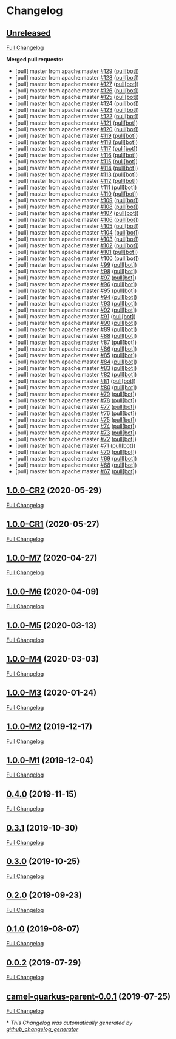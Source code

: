 # Changelog

## [Unreleased](https://github.com/ipolyzos/camel-quarkus/tree/HEAD)

[Full Changelog](https://github.com/ipolyzos/camel-quarkus/compare/1.0.0-CR2...HEAD)

**Merged pull requests:**

- \[pull\] master from apache:master [\#129](https://github.com/ipolyzos/camel-quarkus/pull/129) ([pull[bot]](https://github.com/apps/pull))
- \[pull\] master from apache:master [\#128](https://github.com/ipolyzos/camel-quarkus/pull/128) ([pull[bot]](https://github.com/apps/pull))
- \[pull\] master from apache:master [\#127](https://github.com/ipolyzos/camel-quarkus/pull/127) ([pull[bot]](https://github.com/apps/pull))
- \[pull\] master from apache:master [\#126](https://github.com/ipolyzos/camel-quarkus/pull/126) ([pull[bot]](https://github.com/apps/pull))
- \[pull\] master from apache:master [\#125](https://github.com/ipolyzos/camel-quarkus/pull/125) ([pull[bot]](https://github.com/apps/pull))
- \[pull\] master from apache:master [\#124](https://github.com/ipolyzos/camel-quarkus/pull/124) ([pull[bot]](https://github.com/apps/pull))
- \[pull\] master from apache:master [\#123](https://github.com/ipolyzos/camel-quarkus/pull/123) ([pull[bot]](https://github.com/apps/pull))
- \[pull\] master from apache:master [\#122](https://github.com/ipolyzos/camel-quarkus/pull/122) ([pull[bot]](https://github.com/apps/pull))
- \[pull\] master from apache:master [\#121](https://github.com/ipolyzos/camel-quarkus/pull/121) ([pull[bot]](https://github.com/apps/pull))
- \[pull\] master from apache:master [\#120](https://github.com/ipolyzos/camel-quarkus/pull/120) ([pull[bot]](https://github.com/apps/pull))
- \[pull\] master from apache:master [\#119](https://github.com/ipolyzos/camel-quarkus/pull/119) ([pull[bot]](https://github.com/apps/pull))
- \[pull\] master from apache:master [\#118](https://github.com/ipolyzos/camel-quarkus/pull/118) ([pull[bot]](https://github.com/apps/pull))
- \[pull\] master from apache:master [\#117](https://github.com/ipolyzos/camel-quarkus/pull/117) ([pull[bot]](https://github.com/apps/pull))
- \[pull\] master from apache:master [\#116](https://github.com/ipolyzos/camel-quarkus/pull/116) ([pull[bot]](https://github.com/apps/pull))
- \[pull\] master from apache:master [\#115](https://github.com/ipolyzos/camel-quarkus/pull/115) ([pull[bot]](https://github.com/apps/pull))
- \[pull\] master from apache:master [\#114](https://github.com/ipolyzos/camel-quarkus/pull/114) ([pull[bot]](https://github.com/apps/pull))
- \[pull\] master from apache:master [\#113](https://github.com/ipolyzos/camel-quarkus/pull/113) ([pull[bot]](https://github.com/apps/pull))
- \[pull\] master from apache:master [\#112](https://github.com/ipolyzos/camel-quarkus/pull/112) ([pull[bot]](https://github.com/apps/pull))
- \[pull\] master from apache:master [\#111](https://github.com/ipolyzos/camel-quarkus/pull/111) ([pull[bot]](https://github.com/apps/pull))
- \[pull\] master from apache:master [\#110](https://github.com/ipolyzos/camel-quarkus/pull/110) ([pull[bot]](https://github.com/apps/pull))
- \[pull\] master from apache:master [\#109](https://github.com/ipolyzos/camel-quarkus/pull/109) ([pull[bot]](https://github.com/apps/pull))
- \[pull\] master from apache:master [\#108](https://github.com/ipolyzos/camel-quarkus/pull/108) ([pull[bot]](https://github.com/apps/pull))
- \[pull\] master from apache:master [\#107](https://github.com/ipolyzos/camel-quarkus/pull/107) ([pull[bot]](https://github.com/apps/pull))
- \[pull\] master from apache:master [\#106](https://github.com/ipolyzos/camel-quarkus/pull/106) ([pull[bot]](https://github.com/apps/pull))
- \[pull\] master from apache:master [\#105](https://github.com/ipolyzos/camel-quarkus/pull/105) ([pull[bot]](https://github.com/apps/pull))
- \[pull\] master from apache:master [\#104](https://github.com/ipolyzos/camel-quarkus/pull/104) ([pull[bot]](https://github.com/apps/pull))
- \[pull\] master from apache:master [\#103](https://github.com/ipolyzos/camel-quarkus/pull/103) ([pull[bot]](https://github.com/apps/pull))
- \[pull\] master from apache:master [\#102](https://github.com/ipolyzos/camel-quarkus/pull/102) ([pull[bot]](https://github.com/apps/pull))
- \[pull\] master from apache:master [\#101](https://github.com/ipolyzos/camel-quarkus/pull/101) ([pull[bot]](https://github.com/apps/pull))
- \[pull\] master from apache:master [\#100](https://github.com/ipolyzos/camel-quarkus/pull/100) ([pull[bot]](https://github.com/apps/pull))
- \[pull\] master from apache:master [\#99](https://github.com/ipolyzos/camel-quarkus/pull/99) ([pull[bot]](https://github.com/apps/pull))
- \[pull\] master from apache:master [\#98](https://github.com/ipolyzos/camel-quarkus/pull/98) ([pull[bot]](https://github.com/apps/pull))
- \[pull\] master from apache:master [\#97](https://github.com/ipolyzos/camel-quarkus/pull/97) ([pull[bot]](https://github.com/apps/pull))
- \[pull\] master from apache:master [\#96](https://github.com/ipolyzos/camel-quarkus/pull/96) ([pull[bot]](https://github.com/apps/pull))
- \[pull\] master from apache:master [\#95](https://github.com/ipolyzos/camel-quarkus/pull/95) ([pull[bot]](https://github.com/apps/pull))
- \[pull\] master from apache:master [\#94](https://github.com/ipolyzos/camel-quarkus/pull/94) ([pull[bot]](https://github.com/apps/pull))
- \[pull\] master from apache:master [\#93](https://github.com/ipolyzos/camel-quarkus/pull/93) ([pull[bot]](https://github.com/apps/pull))
- \[pull\] master from apache:master [\#92](https://github.com/ipolyzos/camel-quarkus/pull/92) ([pull[bot]](https://github.com/apps/pull))
- \[pull\] master from apache:master [\#91](https://github.com/ipolyzos/camel-quarkus/pull/91) ([pull[bot]](https://github.com/apps/pull))
- \[pull\] master from apache:master [\#90](https://github.com/ipolyzos/camel-quarkus/pull/90) ([pull[bot]](https://github.com/apps/pull))
- \[pull\] master from apache:master [\#89](https://github.com/ipolyzos/camel-quarkus/pull/89) ([pull[bot]](https://github.com/apps/pull))
- \[pull\] master from apache:master [\#88](https://github.com/ipolyzos/camel-quarkus/pull/88) ([pull[bot]](https://github.com/apps/pull))
- \[pull\] master from apache:master [\#87](https://github.com/ipolyzos/camel-quarkus/pull/87) ([pull[bot]](https://github.com/apps/pull))
- \[pull\] master from apache:master [\#86](https://github.com/ipolyzos/camel-quarkus/pull/86) ([pull[bot]](https://github.com/apps/pull))
- \[pull\] master from apache:master [\#85](https://github.com/ipolyzos/camel-quarkus/pull/85) ([pull[bot]](https://github.com/apps/pull))
- \[pull\] master from apache:master [\#84](https://github.com/ipolyzos/camel-quarkus/pull/84) ([pull[bot]](https://github.com/apps/pull))
- \[pull\] master from apache:master [\#83](https://github.com/ipolyzos/camel-quarkus/pull/83) ([pull[bot]](https://github.com/apps/pull))
- \[pull\] master from apache:master [\#82](https://github.com/ipolyzos/camel-quarkus/pull/82) ([pull[bot]](https://github.com/apps/pull))
- \[pull\] master from apache:master [\#81](https://github.com/ipolyzos/camel-quarkus/pull/81) ([pull[bot]](https://github.com/apps/pull))
- \[pull\] master from apache:master [\#80](https://github.com/ipolyzos/camel-quarkus/pull/80) ([pull[bot]](https://github.com/apps/pull))
- \[pull\] master from apache:master [\#79](https://github.com/ipolyzos/camel-quarkus/pull/79) ([pull[bot]](https://github.com/apps/pull))
- \[pull\] master from apache:master [\#78](https://github.com/ipolyzos/camel-quarkus/pull/78) ([pull[bot]](https://github.com/apps/pull))
- \[pull\] master from apache:master [\#77](https://github.com/ipolyzos/camel-quarkus/pull/77) ([pull[bot]](https://github.com/apps/pull))
- \[pull\] master from apache:master [\#76](https://github.com/ipolyzos/camel-quarkus/pull/76) ([pull[bot]](https://github.com/apps/pull))
- \[pull\] master from apache:master [\#75](https://github.com/ipolyzos/camel-quarkus/pull/75) ([pull[bot]](https://github.com/apps/pull))
- \[pull\] master from apache:master [\#74](https://github.com/ipolyzos/camel-quarkus/pull/74) ([pull[bot]](https://github.com/apps/pull))
- \[pull\] master from apache:master [\#73](https://github.com/ipolyzos/camel-quarkus/pull/73) ([pull[bot]](https://github.com/apps/pull))
- \[pull\] master from apache:master [\#72](https://github.com/ipolyzos/camel-quarkus/pull/72) ([pull[bot]](https://github.com/apps/pull))
- \[pull\] master from apache:master [\#71](https://github.com/ipolyzos/camel-quarkus/pull/71) ([pull[bot]](https://github.com/apps/pull))
- \[pull\] master from apache:master [\#70](https://github.com/ipolyzos/camel-quarkus/pull/70) ([pull[bot]](https://github.com/apps/pull))
- \[pull\] master from apache:master [\#69](https://github.com/ipolyzos/camel-quarkus/pull/69) ([pull[bot]](https://github.com/apps/pull))
- \[pull\] master from apache:master [\#68](https://github.com/ipolyzos/camel-quarkus/pull/68) ([pull[bot]](https://github.com/apps/pull))
- \[pull\] master from apache:master [\#67](https://github.com/ipolyzos/camel-quarkus/pull/67) ([pull[bot]](https://github.com/apps/pull))

## [1.0.0-CR2](https://github.com/ipolyzos/camel-quarkus/tree/1.0.0-CR2) (2020-05-29)

[Full Changelog](https://github.com/ipolyzos/camel-quarkus/compare/1.0.0-CR1...1.0.0-CR2)

## [1.0.0-CR1](https://github.com/ipolyzos/camel-quarkus/tree/1.0.0-CR1) (2020-05-27)

[Full Changelog](https://github.com/ipolyzos/camel-quarkus/compare/1.0.0-M7...1.0.0-CR1)

## [1.0.0-M7](https://github.com/ipolyzos/camel-quarkus/tree/1.0.0-M7) (2020-04-27)

[Full Changelog](https://github.com/ipolyzos/camel-quarkus/compare/1.0.0-M6...1.0.0-M7)

## [1.0.0-M6](https://github.com/ipolyzos/camel-quarkus/tree/1.0.0-M6) (2020-04-09)

[Full Changelog](https://github.com/ipolyzos/camel-quarkus/compare/1.0.0-M5...1.0.0-M6)

## [1.0.0-M5](https://github.com/ipolyzos/camel-quarkus/tree/1.0.0-M5) (2020-03-13)

[Full Changelog](https://github.com/ipolyzos/camel-quarkus/compare/1.0.0-M4...1.0.0-M5)

## [1.0.0-M4](https://github.com/ipolyzos/camel-quarkus/tree/1.0.0-M4) (2020-03-03)

[Full Changelog](https://github.com/ipolyzos/camel-quarkus/compare/1.0.0-M3...1.0.0-M4)

## [1.0.0-M3](https://github.com/ipolyzos/camel-quarkus/tree/1.0.0-M3) (2020-01-24)

[Full Changelog](https://github.com/ipolyzos/camel-quarkus/compare/1.0.0-M2...1.0.0-M3)

## [1.0.0-M2](https://github.com/ipolyzos/camel-quarkus/tree/1.0.0-M2) (2019-12-17)

[Full Changelog](https://github.com/ipolyzos/camel-quarkus/compare/1.0.0-M1...1.0.0-M2)

## [1.0.0-M1](https://github.com/ipolyzos/camel-quarkus/tree/1.0.0-M1) (2019-12-04)

[Full Changelog](https://github.com/ipolyzos/camel-quarkus/compare/0.4.0...1.0.0-M1)

## [0.4.0](https://github.com/ipolyzos/camel-quarkus/tree/0.4.0) (2019-11-15)

[Full Changelog](https://github.com/ipolyzos/camel-quarkus/compare/0.3.1...0.4.0)

## [0.3.1](https://github.com/ipolyzos/camel-quarkus/tree/0.3.1) (2019-10-30)

[Full Changelog](https://github.com/ipolyzos/camel-quarkus/compare/0.3.0...0.3.1)

## [0.3.0](https://github.com/ipolyzos/camel-quarkus/tree/0.3.0) (2019-10-25)

[Full Changelog](https://github.com/ipolyzos/camel-quarkus/compare/0.2.0...0.3.0)

## [0.2.0](https://github.com/ipolyzos/camel-quarkus/tree/0.2.0) (2019-09-23)

[Full Changelog](https://github.com/ipolyzos/camel-quarkus/compare/0.1.0...0.2.0)

## [0.1.0](https://github.com/ipolyzos/camel-quarkus/tree/0.1.0) (2019-08-07)

[Full Changelog](https://github.com/ipolyzos/camel-quarkus/compare/0.0.2...0.1.0)

## [0.0.2](https://github.com/ipolyzos/camel-quarkus/tree/0.0.2) (2019-07-29)

[Full Changelog](https://github.com/ipolyzos/camel-quarkus/compare/camel-quarkus-parent-0.0.1...0.0.2)

## [camel-quarkus-parent-0.0.1](https://github.com/ipolyzos/camel-quarkus/tree/camel-quarkus-parent-0.0.1) (2019-07-25)

[Full Changelog](https://github.com/ipolyzos/camel-quarkus/compare/0e8177815305790d7e79004a9e9f81a48d2b7c41...camel-quarkus-parent-0.0.1)



\* *This Changelog was automatically generated by [github_changelog_generator](https://github.com/github-changelog-generator/github-changelog-generator)*
